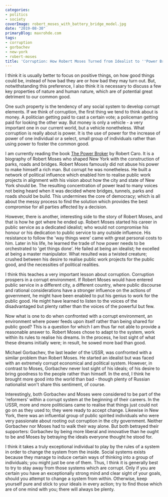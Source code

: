 ```yaml
---
categories:
- politics
- society
coverImage: robert_moses_with_battery_bridge_model.jpg
date: "2019-08-30"
primaryBlog: maxrohde.com
tags:
- corruption
- gorbachev
- new-york
- robert-moses
title: 'Corruption: How Robert Moses Turned from Idealist to ''Power Broker'''
---
```


I think it is usually better to focus on positive things, on how good things could be, instead of how bad they are or how bad they may turn out. But, notwithstanding this preference, I also think it is necessary to discuss a few key properties of nature and human nature, which are of potential great detriment to our common good.

One such property is the tendency of any social system to develop corrupt elements. If we think of corruption, the first thing we tend to think about is money. A politician getting paid to cast a certain vote; a policeman getting paid for looking the other way. But money is only a vehicle - a very important one in our current world, but a vehicle nonetheless. What corruption is really about is power. It is the use of power for the increase of power of one individual or a select, small group of individuals rather than using power to foster the common good.

I am currently reading the book [The Power Broker](https://www.goodreads.com/review/show/2425546268?book_show_action=false&from_review_page=1) by Robert Caro. It is a biography of Robert Moses who shaped New York with the construction of parks, roads and bridges. Robert Moses famously did not abuse his power to make himself a rich man. But corrupt he was nonetheless. He built a network of political influence which enabled him to realise public work projects in alignment with his vision about how the city and state of New York should be. The resulting concentration of power lead to many voices not being heard when it was decided where bridges, tunnels, parks and roads should be build. This undermines the core of democracy; which is all about the messy process to find the solution which provides the best compromise for all parties affected by a decision.

However, there is another, interesting side to the story of Robert Moses, and that is how he got where he ended up. Robert Moses started his career in public service as a dedicated idealist; who would not compromise his honour or his dedication to public service to any outside influence. His resistance to follow the 'way things were' came with great personal costs to him. Later in his life, he learned the trade of how power needs to be orchestrated to 'get things done'. He failed at being an idealist; he excelled at being a master manipulator. What resulted was a twisted creature; crushed between his desire to realise public work projects for the public good, and the necessities of political realities.

I think this teaches a very important lesson about corruption. Corruption prospers in a corrupt environment. If Robert Moses would have entered public service in a different city, a different country, where public discourse and rational considerations have a stronger influence on the actions of government, he might have been enabled to put his genius to work for the public good. He might have learned to listen to the voices of the disadvantaged but plenty rather than the voices of the powerful but few.

Now what is one to do when confronted with a corrupt environment, an environment where power feeds upon itself rather than being shared for public good? This is a question for which I am thus far not able to provide a reasonable answer to. Robert Moses chose to adapt to the system, work within its rules to realise his dreams. In the process, he lost sight of what these dreams initially were; in result, he sowed more bad than good.

Michael Gorbachev, the last leader of the USSR, was confronted with a similar problem than Robert Moses. He started an idealist but was faced with an extremely corrupt economical and political system. However, in contrast to Moses, Gorbachev never lost sight of his ideals; of his desire to bring goodness to the people rather than himself. In the end, I think he brought more good into the world than bad - though plenty of Russian nationalist won't share this sentiment, of course.

Interestingly, both Gorbachev and Moses were considered to be part of the 'reformers' within a corrupt system at the beginning of their careers. In the USSR, more and more politicians came to realise that things just could not go on as they used to; they were ready to accept change. Likewise in New York, there was an influential group of public spirited individuals who were very passionate about rooting out corruption in the city government. Neither Gorbachev nor Moses had to walk their way alone. But both betrayed their supporters: Gorbachev by being more liberal and innovative than he ought to be and Moses by betraying the ideals everyone thought he stood for.

I think it takes a truly exceptional individual to play by the rules of a system in order to change the system from the inside. Social systems exists because they manage to induce certain ways of thinking into a group of individuals; you might just be one of them. Thus, I think it is generally best to try to stay away from those systems which are corrupt. Only if you are certain you have an exceptionally strong mind and clear sight of your goals, should you attempt to change a system from within. Otherwise, keep yourself pure and stick to your ideals in every action; try to find those which are of one mind with you; there will always be plenty.